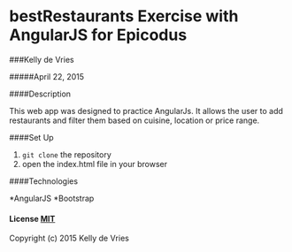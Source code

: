# bestRestaurants Exercise with AngularJS for Epicodus
###Kelly de Vries
 
#####April 22, 2015
 
####Description
 
This web app was designed to practice AngularJs. It allows the user to add restaurants and filter them based on cuisine, location or price range.

####Set Up
 
1. `git clone` the repository
2. open the index.html file in your browser

####Technologies
 
*AngularJS
*Bootstrap
#### License [MIT](https://gist.github.com/kdv24/3f10fca06a7d78d09abf)
 
Copyright (c) 2015 Kelly de Vries
